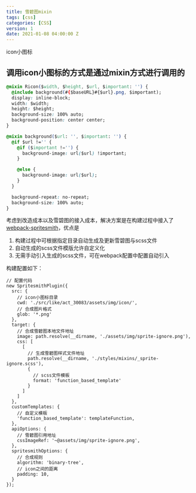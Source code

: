 ```yaml
---
title: 雪碧图mixin
tags: [css]
categories: [CSS]
version: 1
date: 2021-01-08 04:00:00 Z
---
```


icon小图标

<!-- more -->

## 调用icon小图标的方式是通过mixin方式进行调用的

``` CSS
@mixin Ricon($width, $height, $url, $important: '') {
  @include background(#{$baseURL}#{$url}.png, $important);
  display: inline-block;
  width: $width;
  height: $height;
  background-size: 100% auto;
  background-position: center center;
}

@mixin background($url: '', $important: '') {
  @if $url !='' {
    @if ($important !='') {
      background-image: url($url) !important;
    }

    @else {
      background-image: url($url);
    }
  }

  background-repeat: no-repeat;
  background-size: 100% auto;
}
```

考虑到改造成本以及雪碧图的接入成本，解决方案是在构建过程中接入了[webpack-spritesmith](https://github.com/mixtur/webpack-spritesmith)，优点是

1.  构建过程中可根据指定目录自动生成及更新雪碧图与scss文件
2.  自动生成的scss文件模版允许自定义化
3.  无需手动引入生成的scss文件，可在webpack配置中配置自动引入

构建配置如下：

``` JS
// 配置代码
new SpritesmithPlugin({
  src: {
    // icon小图标目录
    cwd: './src/like/act_30083/assets/img/icon/',
    // 合成图片格式
    glob: '*.png'
  },
  target: {
    // 合成雪碧图本地文件地址
    image: path.resolve(__dirname, './assets/img/sprite-ignore.png'),
    css: [
      [
        // 生成雪碧图样式文件地址
        path.resolve(__dirname, './styles/mixins/_sprite-ignore.scss'),
        {
          // scss文件模板
          format: 'function_based_template'
        }
      ]
    ]
  },
  customTemplates: {
    // 自定义模板
    'function_based_template': templateFunction,
  },
  apiOptions: {
    // 雪碧图引用地址
    cssImageRef: '~@assets/img/sprite-ignore.png',
  },
  spritesmithOptions: {
    // 合成规则
    algorithm: 'binary-tree',
    // icon之间的距离
    padding: 10,
  }
});
```
